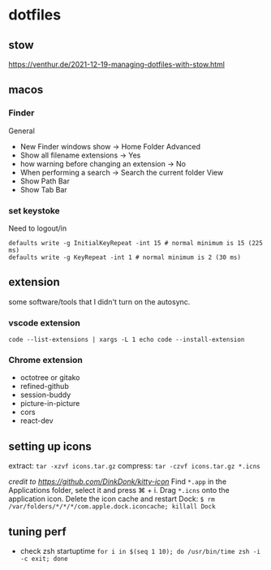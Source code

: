 # dotfiles

## stow
https://venthur.de/2021-12-19-managing-dotfiles-with-stow.html

## macos
### Finder
General 
- New Finder windows show -> Home Folder
Advanced 
- Show all filename extensions -> Yes
- how warning before changing an extension -> No
- When performing a search -> Search the current folder
View
- Show Path Bar
- Show Tab Bar
### set keystoke
Need to logout/in
```
defaults write -g InitialKeyRepeat -int 15 # normal minimum is 15 (225 ms)
defaults write -g KeyRepeat -int 1 # normal minimum is 2 (30 ms)
```
## extension
some software/tools that I didn't turn on the autosync.
### vscode extension
```shell
code --list-extensions | xargs -L 1 echo code --install-extension
```
### Chrome extension
- octotree or gitako
- refined-github
- session-buddy
- picture-in-picture
- cors
- react-dev

## setting up icons
extract: `tar -xzvf icons.tar.gz`
compress: `tar -czvf icons.tar.gz *.icns`

*credit to https://github.com/DinkDonk/kitty-icon*
Find `*.app` in the Applications folder, select it and press ⌘ + i.
Drag `*.icns` onto the application icon. 
Delete the icon cache and restart Dock:
`
$ rm /var/folders/*/*/*/com.apple.dock.iconcache; killall Dock
`
## tuning perf
- check zsh startuptime `for i in $(seq 1 10); do /usr/bin/time zsh -i -c exit; done`
